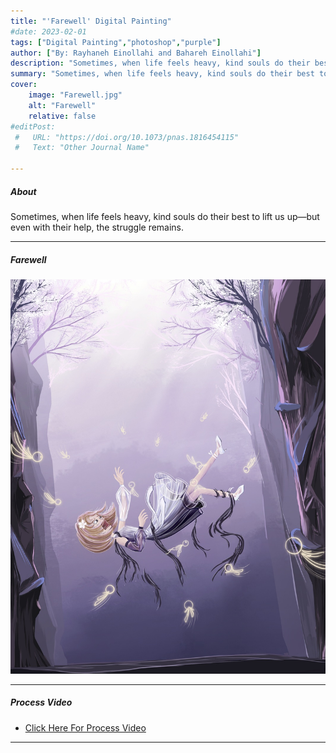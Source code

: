 ```yaml
---
title: "'Farewell' Digital Painting" 
#date: 2023-02-01
tags: ["Digital Painting","photoshop","purple"]
author: ["By: Rayhaneh Einollahi and Bahareh Einollahi"]
description: "Sometimes, when life feels heavy, kind souls do their best to lift us up—but even with their help, the struggle remains." 
summary: "Sometimes, when life feels heavy, kind souls do their best to lift us up—but even with their help, the struggle remains." 
cover:
    image: "Farewell.jpg"
    alt: "Farewell"
    relative: false
#editPost:
 #   URL: "https://doi.org/10.1073/pnas.1816454115"
 #   Text: "Other Journal Name"

---
```


##### About

Sometimes, when life feels heavy, kind souls do their best to lift us up—but even with their help, the struggle remains.

---

##### Farewell

![](Farewell.jpg)

---
##### Process Video
+ [Click Here For Process Video](https://www.youtube.com/shorts/lsDGseJFXto)
---